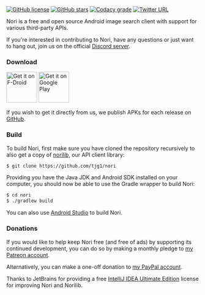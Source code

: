 [![GitHub license](https://img.shields.io/badge/license-GPLv2-blue.svg)](https://raw.githubusercontent.com/tjg1/nori/master/LICENSE)
[![GitHub stars](https://img.shields.io/github/stars/tjg1/nori.svg)](https://github.com/tjg1/nori/stargazers)
[![Codacy grade](https://img.shields.io/codacy/grade/116eaec4502d4a88acf6eeb60ad98577.svg?maxAge=2592000)](https://www.codacy.com/app/tjg1/nori)
[![Twitter URL](https://img.shields.io/twitter/url/http/shields.io.svg?style=social&maxAge=2592000)](https://twitter.com/Nori_Android)

Nori is a free and open source Android image search client with support for various third-party APIs.

If you're interested in contributing to Nori, have any questions or just want to hang out, join us on the official [Discord server](https://discord.gg/3DTNcHu).

### Download ###

<a href="https://f-droid.org/repository/browse/?fdid=io.github.tjg1.nori" target="_blank">
<img src="https://f-droid.org/badge/get-it-on.png" alt="Get it on F-Droid" height="80"/></a>
<a href="https://play.google.com/store/apps/details?id=io.github.tjg1.nori" target="_blank">
<img src="https://play.google.com/intl/en_us/badges/images/generic/en-play-badge.png" alt="Get it on Google Play" height="80"/></a>

If you wish to get it directly from us, we publish APKs for each release on [GitHub](https://github.com/tjg1/nori/releases).

### Build ###

To build Nori, first make sure you have cloned the repository recursively to also get a copy of [norilib](https://github.com/tjg1/norilib), our API client library:

```bash
$ git clone https://github.com/tjg1/nori
```

Providing you have the Java JDK and Android SDK installed on your computer, you should now be able to use the Gradle wrapper to build Nori:

```bash
$ cd nori
$ ./gradlew build
```

You can also use [Android Studio](https://developer.android.com/studio/index.html) to build Nori.

### Donations ###

If you would like to help keep Nori free (and free of ads) by supporting its continued development, you can do so by making a monthly pledge to [my Patreon account](https://www.patreon.com/user?u=3696048).

Alternatively, you can make a one-off donation to [my PayPal account](https://www.paypal.com/cgi-bin/webscr?cmd=_s-xclick&hosted_button_id=FSVJZBNKMVZ9J).

Thanks to JetBrains for providing a free [IntelliJ IDEA Ultimate Edition](https://www.jetbrains.com/idea/) license for improving Nori and Norilib.
